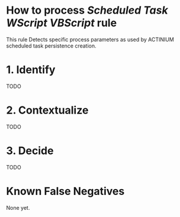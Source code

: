 # How to process *Scheduled Task WScript VBScript* rule
This rule Detects specific process parameters as used by ACTINIUM scheduled task persistence creation.

# 1. Identify
TODO

# 2. Contextualize
TODO

# 3. Decide
TODO

# Known False Negatives
None yet.
